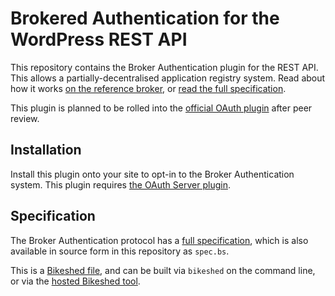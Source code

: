 # Brokered Authentication for the WordPress REST API

This repository contains the Broker Authentication plugin for the REST API. This allows a partially-decentralised application registry system. Read about how it works [on the reference broker](https://apps.wp-api.org/), or [read the full specification](https://apps.wp-api.org/spec/).

This plugin is planned to be rolled into the [official OAuth plugin](https://github.com/WP-API/OAuth1) after peer review.

## Installation

Install this plugin onto your site to opt-in to the Broker Authentication system. This plugin requires [the OAuth Server plugin](https://github.com/WP-API/OAuth1).

## Specification

The Broker Authentication protocol has a [full specification](https://apps.wp-api.org/spec/), which is also available in source form in this repository as `spec.bs`.

This is a [Bikeshed file](https://github.com/tabatkins/bikeshed), and can be built via `bikeshed` on the command line, or via the [hosted Bikeshed tool](https://api.csswg.org/bikeshed/).
